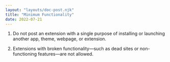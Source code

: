 ```yaml
---
layout: "layouts/doc-post.njk"
title: "Minimum Functionality"
date: 2022-07-21
---
```


1. Do not post an extension with a single purpose of installing or launching another app, theme, webpage, or extension.

1. Extensions with broken functionality—such as dead sites or non-functioning features—are not allowed.
